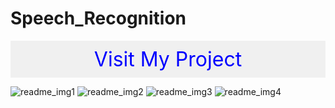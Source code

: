 # Speech_Recognition
<div style="background-color: #f0f0f0; padding: 10px; text-align: center;">
  <a href="https://divya14401.github.io/Multi-lingual_Speech_Recognition/" style="font-size: 32px; color: blue; text-decoration: none; display: block;">
    Visit My Project
  </a>
</div>

![readme_img1](https://github.com/divya14401/Speech_Recognition/assets/109811278/3f0efc3b-e3db-4d29-8ad2-3fd0ba8d3dce)
![readme_img2](https://github.com/divya14401/Speech_Recognition/assets/109811278/16f19ca2-bfb6-40cc-b56f-12d555da684e)
![readme_img3](https://github.com/divya14401/Speech_Recognition/assets/109811278/560d24b3-9926-46e4-8e07-e40a89703e8b)
![readme_img4](https://github.com/divya14401/Speech_Recognition/assets/109811278/2a4467ee-5557-4754-b9b0-f617c13c91ac)
